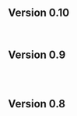 ## Version 0.10

```{include} /release-notes/0.10.1.md
```

```{include} /release-notes/0.10.0.md
```

## Version 0.9

```{include} /release-notes/0.9.2.md
```

```{include} /release-notes/0.9.1.md
```

```{include} /release-notes/0.9.0.md
```

## Version 0.8

```{include} /release-notes/0.8.1.md
```

```{include} /release-notes/0.8.0.md
```

